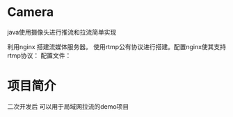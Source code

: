 # Camera
java使用摄像头进行推流和拉流简单实现

利用nginx 搭建流媒体服务器。
使用rtmp公有协议进行搭建。配置nginx使其支持rtmp协议：
配置文件：

# 项目简介
二次开发后 可以用于局域网拉流的demo项目
